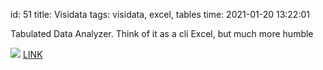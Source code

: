 id: 51
title: Visidata
tags: visidata, excel, tables
time: 2021-01-20 13:22:01

 Tabulated Data Analyzer. Think of it as a cli Excel, but much more humble

![](http://localhost/bkmks_fotos/pics/75)
[LINK](https://www.visidata.org/docs/customize/)